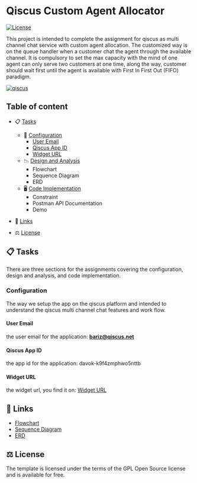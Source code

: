 Qiscus Custom Agent Allocator
======================
[![License](https://poser.pugx.org/aimeos/aimeos-typo3/license.svg)](https://packagist.org/packages/aimeos/aimeos-typo3)

This project is intended to complete the assignment for qiscus as multi channel chat service with custom agent allocation. The customized way is on the queue handler when a customer chat the agent through the available channel. It is compulsory to set the max capacity with the mind of one agent can only serve two customers at one time, along the way, customer should wait first until the agent is available with First In First Out (FIFO) paradigm.


<a href="https://www.qiscus.com/" target="_blank"> 
<img src="https://res.cloudinary.com/di02ey9t7/image/upload/v1617152054/qiscus/case-study-logo-qiscus.5433a4b9da2693dd49766a971aac887ece8c6d18_q7ruqo.png" alt="qiscus">
</a>


## Table of content

- 📋 [Tasks](#Tasks)
    - 🔧 [Configuration](#1-configuration)
      -  [User Email](#user-email)
      -  [Qiscus App ID](#qiscus-app-id)
      -  [Widget URL](#widget-url)
    - 📉 [Design and Analysis](#chatbot)
      -  Flowchart
      -  Sequence Diagram
      -  ERD
    - 🖥️ [Code Implementation](#chatbot)
      - Constraint
      - Postman API Documentation
      - Demo
- 🔗 [Links](#links)

- ⚖️ [License](#license)


## 📋 Tasks
There are three sections for the assignments covering the configuration, design and analysis, and code implementation.

### Configuration
The way we setup the app on the qiscus platform and intended to understand the qiscus multi channel chat features and work flow.

#### User Email
the user email for the application: **bariz@qiscus.net**

#### Qiscus App ID
the app id for the application: davok-k9f4zmphwo5nttb

#### Widget URL
the widget url, you find it on: <a href="https://codepen.io/salamidrus/full/zYNKBEa" target="_blank"> Widget URL</a>


## 🔗 Links

* <a href="https://whimsical.com/qiscus-DkgQ2i1xmDZg4am42N7Tz2" target="_blank"> Flowchart </a>
* <a href="https://whimsical.com/qiscus-sequence-diagram-XjQDwcwKeFCMT3DvRL17pD" target="_blank"> Sequence Diagram </a>
* <a href="https://whimsical.com/qiscus-erd-QkCbKEn2MousXTptMcE4Q9" target="_blank"> ERD </a>

## ⚖️ License

The template is licensed under the terms of the GPL Open Source
license and is available for free.



